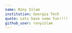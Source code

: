 ```yaml
---
name: Rony Islam  
institution: Georgia Tech    
quote: Lets have some fun!!!!
github_user: ronyislam
---
```

